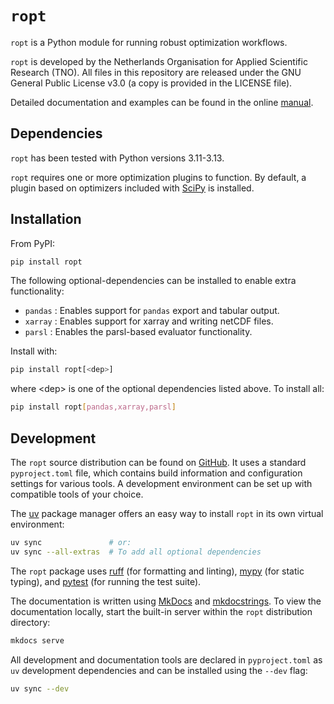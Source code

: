 # `ropt`
`ropt` is a Python module for running robust optimization workflows.

`ropt` is developed by the Netherlands Organisation for Applied Scientific
Research (TNO). All files in this repository are released under the GNU General
Public License v3.0 (a copy is provided in the LICENSE file).

Detailed documentation and examples can be found in the online
[manual](https://tno-ropt.github.io/ropt/).


## Dependencies
`ropt` has been tested with Python versions 3.11-3.13.

`ropt` requires one or more optimization plugins to function. By default, a
plugin based on optimizers included with [SciPy](https://scipy.org/) is
installed.


## Installation
From PyPI:
```bash
pip install ropt
```

The following optional-dependencies can be installed to enable extra functionality:

- `pandas`   : Enables support for `pandas` export and tabular output.
- `xarray`   : Enables support for xarray and writing netCDF files.
- `parsl`    : Enables the parsl-based evaluator functionality.

Install with:
```bash
pip install ropt[<dep>]
```
where \<dep\> is one of the optional dependencies listed above. To install all:
```bash
pip install ropt[pandas,xarray,parsl]
```


## Development
The `ropt` source distribution can be found on
[GitHub](https://github.com/tno-ropt/ropt). It uses a standard `pyproject.toml`
file, which contains build information and configuration settings for various
tools. A development environment can be set up with compatible tools of your
choice.

The [uv](https://docs.astral.sh/uv/) package manager offers an easy way to
install `ropt` in its own virtual environment:

```bash
uv sync               # or:
uv sync --all-extras  # To add all optional dependencies
```

The `ropt` package uses [ruff](https://docs.astral.sh/ruff/) (for formatting and
linting), [mypy](https://www.mypy-lang.org/) (for static typing), and
[pytest](https://docs.pytest.org/en/stable/) (for running the test suite).

The documentation is written using [MkDocs](https://www.mkdocs.org/) and
[mkdocstrings](https://mkdocstrings.github.io/). To view the documentation
locally, start the built-in server within the `ropt` distribution directory:

```bash
mkdocs serve
```

All development and documentation tools are declared in `pyproject.toml` as `uv`
development dependencies and can be installed using the `--dev` flag:

```bash
uv sync --dev
```
